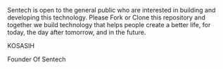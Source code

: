 Sentech is open to the general public who are interested in building and developing this technology. Please Fork or Clone this repository and together we build technology that helps people create a better life, for today, the day after tomorrow, and in the future.

KOSASIH

Founder Of Sentech
